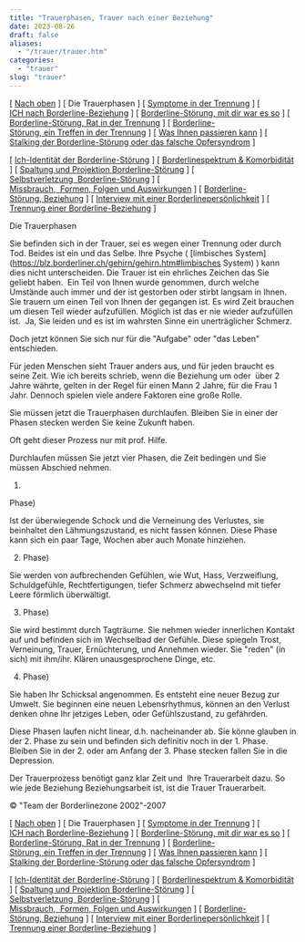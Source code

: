 ```yaml
---
title: "Trauerphasen, Trauer nach einer Beziehung"
date: 2023-08-26
draft: false
aliases:
  - "/trauer/trauer.htm"
categories:
  - "trauer"
slug: "trauer"
---
```


[ [Nach oben](../trennung/trennung.htm) ] [ Die Trauerphasen ] [ [Symptome in der Trennung](../trennung/symptome.htm) ] [ [ICH nach Borderline-Beziehung](../trennung/ich_nach_trennung.htm) ] [ [Borderline-Störung, mit dir war es so](../beziehung/beziehung2/beziehung2.htm) ] [ [Borderline-Störung, Rat in der Trennung](../trennung/ratschlaege_trennung.htm) ] [ [Borderline-Störung, ein Treffen in der Trennung](../trennung/trennung_treffen.htm) ] [ [Was Ihnen passieren kann](../trennung/was_ihnen_passieren_kann.htm) ] [ [Stalking der Borderline-Störung oder das falsche Opfersyndrom](../trennung/stalking.htm) ]

[ [Ich-Identität der Borderline-Störung](../bord/bord3/bord_stoerung_1.html) ] [ [Borderlinespektrum & Komorbidität](../bord/borderlinespektrum_mit.htm) ] [ [Spaltung und Projektion Borderline-Störung](../spaltung/spaltung.html) ] [ [Selbstverletzung  Borderline-Störung](../ssv/ssvv.htm) ] [ [Missbrauch,  Formen, Folgen und Auswirkungen](../bord/missbrauch.htm) ] [ [Borderline-Störung, Beziehung](../beziehung/beziehung.htm) ] [ [Interview mit einer Borderlinepersönlichkeit](../bord/interview_mit_borderline.htm) ] [ [Trennung einer Borderline-Beziehung](../trennung/trennung.htm) ]

Die Trauerphasen

Sie befinden sich in der Trauer, sei es
wegen einer Trennung oder durch Tod. Beides ist ein und das Selbe. Ihre Psyche ( [limbisches
System](https://blz.borderliner.ch/gehirn/gehirn.htm#limbisches System) ) kann dies nicht unterscheiden. Die Trauer ist ein ehrliches
Zeichen das Sie geliebt haben.  Ein Teil von Ihnen wurde genommen, durch
welche Umstände auch immer und der ist gestorben oder stirbt langsam in Ihnen.
Sie trauern um einen Teil von Ihnen der gegangen ist. Es wird Zeit brauchen um
diesen Teil wieder aufzufüllen. Möglich ist das er nie wieder aufzufüllen
ist.  Ja, Sie leiden und es ist im wahrsten Sinne ein unerträglicher
Schmerz.

Doch jetzt können Sie sich nur für die
"Aufgabe" oder "das Leben" entschieden.

Für jeden Menschen sieht Trauer anders aus,
und für jeden braucht es seine Zeit. Wie ich bereits schrieb, wenn die
Beziehung um oder  über 2 Jahre währte, gelten in der Regel für einen Mann 2 Jahre, für die Frau 1 Jahr. Dennoch spielen viele
andere Faktoren eine große Rolle.

Sie müssen jetzt die Trauerphasen
durchlaufen. Bleiben Sie in einer der Phasen stecken werden Sie keine Zukunft
haben.

Oft geht dieser Prozess nur mit prof.
Hilfe.

Durchlaufen müssen Sie jetzt vier Phasen,
die Zeit bedingen und Sie müssen Abschied nehmen.

1.
Phase)

Ist der überwiegende Schock und die Verneinung des Verlustes, sie
beinhaltet den Lähmungszustand, es nicht fassen können. Diese Phase kann sich
ein paar Tage, Wochen aber auch Monate hinziehen.

2. Phase)

Sie
werden von aufbrechenden Gefühlen, wie Wut, Hass, Verzweiflung, Schuldgefühle,
Rechtfertigungen, tiefer Schmerz abwechselnd mit tiefer Leere förmlich
überwältigt.

3. Phase)

Sie
wird bestimmt durch Tagträume. Sie nehmen wieder innerlichen Kontakt auf und
befinden sich im Wechselbad der Gefühle. Diese spiegeln Trost, Verneinung,
Trauer, Ernüchterung, und Annehmen wieder. Sie "reden" (in sich) mit
ihm/ihr. Klären unausgesprochene Dinge, etc.

4. Phase)

Sie
haben Ihr Schicksal angenommen. Es entsteht eine neuer Bezug zur Umwelt. Sie
beginnen eine neuen Lebensrhythmus, können an den Verlust denken ohne Ihr
jetziges Leben, oder Gefühlszustand, zu gefährden.

Diese Phasen laufen nicht linear, d.h.
nacheinander ab. Sie könne glauben in der 2. Phase zu sein und befinden sich
definitiv noch in der 1. Phase.  Bleiben Sie in der 2. oder am Anfang der
3. Phase stecken fallen Sie in die Depression.

Der Trauerprozess benötigt ganz klar Zeit
und  Ihre Trauerarbeit dazu. So wie jede Beziehung Beziehungsarbeit ist,
ist die Trauer Trauerarbeit.

© "Team der Borderlinezone 2002"-2007

[ [Nach oben](../trennung/trennung.htm) ] [ Die Trauerphasen ] [ [Symptome in der Trennung](../trennung/symptome.htm) ] [ [ICH nach Borderline-Beziehung](../trennung/ich_nach_trennung.htm) ] [ [Borderline-Störung, mit dir war es so](../beziehung/beziehung2/beziehung2.htm) ] [ [Borderline-Störung, Rat in der Trennung](../trennung/ratschlaege_trennung.htm) ] [ [Borderline-Störung, ein Treffen in der Trennung](../trennung/trennung_treffen.htm) ] [ [Was Ihnen passieren kann](../trennung/was_ihnen_passieren_kann.htm) ] [ [Stalking der Borderline-Störung oder das falsche Opfersyndrom](../trennung/stalking.htm) ]

[ [Ich-Identität der Borderline-Störung](../bord/bord3/bord_stoerung_1.html) ] [ [Borderlinespektrum & Komorbidität](../bord/borderlinespektrum_mit.htm) ] [ [Spaltung und Projektion Borderline-Störung](../spaltung/spaltung.html) ] [ [Selbstverletzung  Borderline-Störung](../ssv/ssvv.htm) ] [ [Missbrauch,  Formen, Folgen und Auswirkungen](../bord/missbrauch.htm) ] [ [Borderline-Störung, Beziehung](../beziehung/beziehung.htm) ] [ [Interview mit einer Borderlinepersönlichkeit](../bord/interview_mit_borderline.htm) ] [ [Trennung einer Borderline-Beziehung](../trennung/trennung.htm) ]